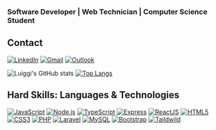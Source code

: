 ### Software Developer | Web Technician | Computer Science Student

## Contact
[![LinkedIn](https://img.shields.io/badge/LinkedIn-0077B5?style=for-the-badge&logo=linkedin&logoColor=white)](https://www.linkedin.com/in/luiggi-garcia/)
[![Gmail](https://img.shields.io/badge/Gmail-D14836?style=for-the-badge&logo=gmail&logoColor=white)](https://mailto:luiggipg2908@gmail.com)
[![Outlook](https://img.shields.io/badge/Microsoft_Outlook-0078D4?style=for-the-badge&logo=microsoft-outlook&logoColor=white)](https://mailto:luiggipgarcia@outlook.com)


![Luiggi's GitHub stats](https://github-readme-stats.vercel.app/api?username=LuiggiOn&show_icons=true&theme=radical)
[![Top Langs](https://github-readme-stats.vercel.app/api/top-langs/?username=LuiggiOn&layout=compact)](https://github.com/anuraghazra/github-readme-stats)

## Hard Skills: Languages & Technologies
[![JavaScript](https://img.shields.io/badge/JavaScript-F7DF1E?style=for-the-badge&logo=javascript&logoColor=black)]()
[![Node.js](https://img.shields.io/badge/Node.js-43853D?style=for-the-badge&logo=node.js&logoColor=white)]()
[![TypeScript](https://img.shields.io/badge/TypeScript-007ACC?style=for-the-badge&logo=typescript&logoColor=white)]()
[![Express](https://img.shields.io/badge/Express.js-404D59?style=for-the-badge)]()
[![ReactJS](https://img.shields.io/badge/React-20232A?style=for-the-badge&logo=react&logoColor=61DAFB)]()
[![HTML5](https://img.shields.io/badge/HTML5-E34F26?style=for-the-badge&logo=html5&logoColor=white)]()
[![CSS3](https://img.shields.io/badge/CSS3-1572B6?style=for-the-badge&logo=css3&logoColor=white)]()
[![PHP](https://img.shields.io/badge/PHP-777BB4?style=for-the-badge&logo=php&logoColor=white)]()
[![Laravel](https://img.shields.io/badge/Laravel-FF2D20?style=for-the-badge&logo=laravel&logoColor=white)]()
[![MySQL](https://img.shields.io/badge/MySQL-00000F?style=for-the-badge&logo=mysql&logoColor=white)]()
[![Bootstrap](https://img.shields.io/badge/Bootstrap-563D7C?style=for-the-badge&logo=bootstrap&logoColor=white)]()
[![Taildwild](https://img.shields.io/badge/Tailwind_CSS-38B2AC?style=for-the-badge&logo=tailwind-css&logoColor=white)]()


